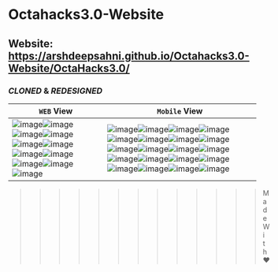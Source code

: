 # Octahacks3.0-Website

## Website: https://arshdeepsahni.github.io/Octahacks3.0-Website/OctaHacks3.0/

### *CLONED* & *REDESIGNED*

|`WEB` View|`Mobile` View|
|---|---|
|![image](https://user-images.githubusercontent.com/56549294/84592518-e11d2380-ae63-11ea-8105-8e8c4bd0b4c0.png)![image](https://user-images.githubusercontent.com/56549294/84592547-17f33980-ae64-11ea-8633-eb44870e31ea.png)![image](https://user-images.githubusercontent.com/56549294/84593018-47577580-ae67-11ea-8cca-9174896d92e2.png)![image](https://user-images.githubusercontent.com/56549294/84592584-60125c00-ae64-11ea-960b-8a73cf299b1a.png)![image](https://user-images.githubusercontent.com/56549294/84592601-791b0d00-ae64-11ea-858c-a56e0a1cb759.png)![image](https://user-images.githubusercontent.com/56549294/84592830-0d39a400-ae66-11ea-99a2-0218349cd781.png)![image](https://user-images.githubusercontent.com/56549294/84592638-cc8d5b00-ae64-11ea-8f8f-0b26c07c7c70.png)![image](https://user-images.githubusercontent.com/56549294/84592649-e038c180-ae64-11ea-8397-d493ab12192c.png)![image](https://user-images.githubusercontent.com/56549294/84592668-02324400-ae65-11ea-90cf-cab529ff6624.png)![image](https://user-images.githubusercontent.com/56549294/84592679-1f671280-ae65-11ea-9630-fb8ab2e52218.png)![image](https://user-images.githubusercontent.com/56549294/84592698-402f6800-ae65-11ea-8c9f-fcf0bdc4817f.png)|![image](https://user-images.githubusercontent.com/56549294/84593044-71a93300-ae67-11ea-8e59-405371b87a5f.png)![image](https://user-images.githubusercontent.com/56549294/84593082-afa65700-ae67-11ea-9fba-3f79f2dadf20.png)![image](https://user-images.githubusercontent.com/56549294/84593102-cc428f00-ae67-11ea-9d42-f843ee9ca32b.png)![image](https://user-images.githubusercontent.com/56549294/84593219-ab2e6e00-ae68-11ea-902a-1949a4eb7cac.png)![image](https://user-images.githubusercontent.com/56549294/84593260-f8aadb00-ae68-11ea-8271-0a4e380930f2.png)![image](https://user-images.githubusercontent.com/56549294/84593311-40316700-ae69-11ea-8a36-7c16f41854f3.png)![image](https://user-images.githubusercontent.com/56549294/84593336-56d7be00-ae69-11ea-9fa6-3df6b0566bdc.png)![image](https://user-images.githubusercontent.com/56549294/84593353-6bb45180-ae69-11ea-8220-e49f5d41afe2.png)![image](https://user-images.githubusercontent.com/56549294/84593375-930b1e80-ae69-11ea-89a8-51ee3c332e75.png)![image](https://user-images.githubusercontent.com/56549294/84593494-2c3a3500-ae6a-11ea-8b34-cf4e368fee7a.png)![image](https://user-images.githubusercontent.com/56549294/84593528-60adf100-ae6a-11ea-9b93-7319bac96bf8.png)![image](https://user-images.githubusercontent.com/56549294/84593567-80ddb000-ae6a-11ea-87b2-15b4fae20ae6.png)![image](https://user-images.githubusercontent.com/56549294/84593596-8f2bcc00-ae6a-11ea-9fc4-34cceda2bd11.png)![image](https://user-images.githubusercontent.com/56549294/84593608-a10d6f00-ae6a-11ea-9b80-4aa2d66bd501.png)![image](https://user-images.githubusercontent.com/56549294/84593617-af5b8b00-ae6a-11ea-8545-f1cfb84f6f58.png)![image](https://user-images.githubusercontent.com/56549294/84593625-baaeb680-ae6a-11ea-8e12-e95d1e4748a9.png)![image](https://user-images.githubusercontent.com/56549294/84593635-c601e200-ae6a-11ea-83f3-f89ab0362f17.png)![image](https://user-images.githubusercontent.com/56549294/84593658-e467dd80-ae6a-11ea-8e66-46432363263c.png)![image](https://user-images.githubusercontent.com/56549294/84593676-fc3f6180-ae6a-11ea-92ba-c5b7aab23e51.png)![image](https://user-images.githubusercontent.com/56549294/84593714-1e38e400-ae6b-11ea-8fbe-ddf5d30f43e2.png)|

>>>>>>>>>>>>>Made With
>>>>>>>>>❤️
